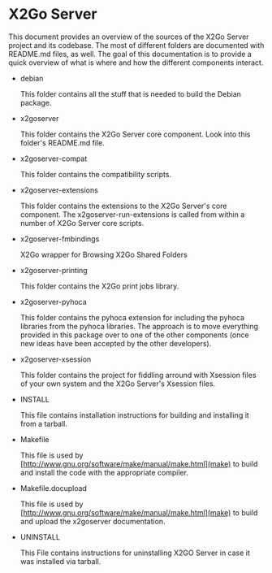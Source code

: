 # X2Go Server
This document provides an overview of the sources of the X2Go Server project and its codebase.
The most of different folders are documented with README.md files, as well. The goal of this
documentation is to provide a quick overview of what is where and how the different components
interact.

 * debian

   This folder contains all the stuff that is needed to build the Debian package.

 * x2goserver

   This folder contains the X2Go Server core component. Look into this folder's README.md file.

 * x2goserver-compat

   This folder contains the compatibility scripts.

 * x2goserver-extensions

   This folder contains the extensions to the X2Go Server's core component. The x2goserver-run-extensions
   is called from within a number of X2Go Server core scripts.

 * x2goserver-fmbindings

   X2Go wrapper for Browsing X2Go Shared Folders

 * x2goserver-printing

   This folder contains the X2Go print jobs library.

 * x2goserver-pyhoca

   This folder contains the pyhoca extension for including the pyhoca libraries from the pyhoca libraries.
   The approach is to move everything provided in this package over to one of the other components (once
   new ideas have been accepted by the other developers).

 * x2goserver-xsession

   This folder contains the project for fiddling arround with Xsession files of your own system and
   the X2Go Server's Xsession files.

 * INSTALL
 
   This file contains installation instructions for building and installing it from a tarball.

 * Makefile 

   This file is used by [http://www.gnu.org/software/make/manual/make.html](make) to build and install the code with the appropriate compiler.

 * Makefile.docupload
   
   This file is used by [http://www.gnu.org/software/make/manual/make.html](make) to build and upload the x2goserver documentation.

 * UNINSTALL

   This File contains instructions for uninstalling X2GO Server in case it was installed via tarball.

